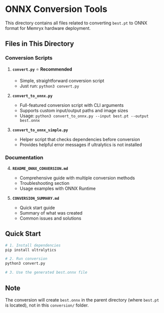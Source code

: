 # ONNX Conversion Tools

This directory contains all files related to converting `best.pt` to ONNX format for Memryx hardware deployment.

## Files in This Directory

### Conversion Scripts

1. **`convert.py`** ⭐ **Recommended**
   - Simple, straightforward conversion script
   - Just run: `python3 convert.py`

2. **`convert_to_onnx.py`**
   - Full-featured conversion script with CLI arguments
   - Supports custom input/output paths and image sizes
   - Usage: `python3 convert_to_onnx.py --input best.pt --output best.onnx`

3. **`convert_to_onnx_simple.py`**
   - Helper script that checks dependencies before conversion
   - Provides helpful error messages if ultralytics is not installed

### Documentation

4. **`README_ONNX_CONVERSION.md`**
   - Comprehensive guide with multiple conversion methods
   - Troubleshooting section
   - Usage examples with ONNX Runtime

5. **`CONVERSION_SUMMARY.md`**
   - Quick start guide
   - Summary of what was created
   - Common issues and solutions

## Quick Start

```bash
# 1. Install dependencies
pip install ultralytics

# 2. Run conversion
python3 convert.py

# 3. Use the generated best.onnx file
```

## Note

The conversion will create `best.onnx` in the parent directory (where `best.pt` is located), not in this `conversion/` folder.

